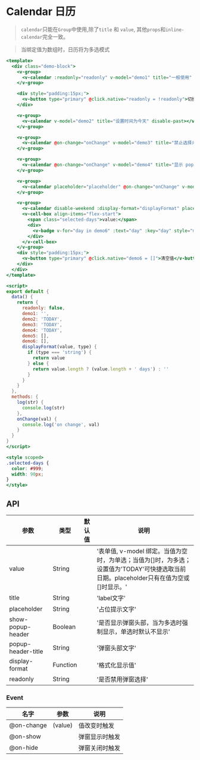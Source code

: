 # Calendar 日历

> `calendar`只能在`Group`中使用,除了`title` 和 `value`, 其他`props`和`inline-calendar`完全一致。

> 当绑定值为数组时，日历将为多选模式

```handlebars
<template>
  <div class="demo-block">
    <v-group>
      <v-calendar :readonly="readonly" v-model="demo1" title="一般使用" disable-past placeholder="placeholder" @on-show="log('show')" @on-hide="log('hide')"></v-calendar>
    </v-group>

    <div style="padding:15px;">
      <v-button type="primary" @click.native="readonly = !readonly">切换 readonly</v-button>
    </div>

    <v-group>
      <v-calendar v-model="demo2" title="设置时间为今天" disable-past></v-calendar>
    </v-group>

    <v-group>
      <v-calendar @on-change="onChange" v-model="demo3" title="禁止选择未来时间" disable-future></v-calendar>
    </v-group>

    <v-group>
      <v-calendar @on-change="onChange" v-model="demo4" title="显示 popup 头部" show-popup-header popup-header-title="请选择日期" disable-future></v-calendar>
    </v-group>

    <v-group>
      <v-calendar placeholder="placeholder" @on-change="onChange" v-model="demo5" title="多选" popup-header-title="请选择日期" disable-future></v-calendar>
    </v-group>

    <v-group>
      <v-calendar disable-weekend :display-format="displayFormat" placeholder="请选择日期" @on-change="onChange" v-model="demo6" title="格式化表单值" popup-header-title="请选择日期"></v-calendar>
      <v-cell-box align-items="flex-start">
        <span class="selected-days">value:</span>
        <div>
          <v-badge v-for="day in demo6" :text="day" :key="day" style="margin-right:10px;"></v-badge>
        </div>
      </v-cell-box>
    </v-group>
    <div style="padding:15px;">
      <v-button type="primary" @click.native="demo6 = []">清空值</v-button>
    </div>
  </div>
</template>

<script>
export default {
  data() {
    return {
      readonly: false,
      demo1: '',
      demo2: 'TODAY',
      demo3: 'TODAY',
      demo4: 'TODAY',
      demo5: [],
      demo6: [],
      displayFormat(value, type) {
        if (type === 'string') {
          return value
        } else {
          return value.length ? (value.length + ' days') : ''
        }
      }
    }
  },
  methods: {
    log(str) {
      console.log(str)
    },
    onChange(val) {
      console.log('on change', val)
    }
  }
}
</script>

<style scoped>
.selected-days {
  color: #999;
  width: 90px;
}
</style>
```


## API

| 参数 | 类型 | 默认值 | 说明 |
| --- | --- | --- | --- |
| value | String | | '表单值, v-model 绑定。当值为空时，为单选；当值为[]时，为多选；设置值为'TODAY'可快捷选取当前日期。placeholder只有在值为空或[]时显示。' | 
| title | String | | 'label文字' | 
| placeholder | String | | '占位提示文字' | 
| show-popup-header | Boolean | | '是否显示弹窗头部，当为多选时强制显示，单选时默认不显示' | 
| popup-header-title | String | | '弹窗头部文字' | 
| display-format | Function | | '格式化显示值' | 
| readonly | String | | '是否禁用弹窗选择' | 

### Event 
| 名字 | 参数 | 说明 |
| --- | --- | --- |
| @on-change | (value) | 值改变时触发 |
| @on-show || 弹窗显示时触发 |
| @on-hide || 弹窗关闭时触发 |